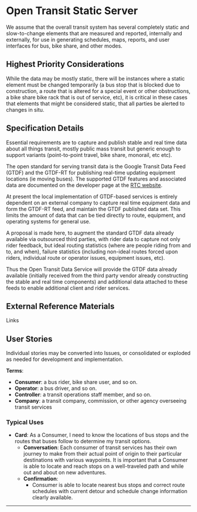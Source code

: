 <!--
 Copyright (C) 2022 Innovate for Vegas Foundation
 
 This file is part of ov-open-transit.
 
 ov-open-transit is free software: you can redistribute it and/or modify
 it under the terms of the GNU General Public License as published by
 the Free Software Foundation, either version 3 of the License, or
 (at your option) any later version.
 
 ov-open-transit is distributed in the hope that it will be useful,
 but WITHOUT ANY WARRANTY; without even the implied warranty of
 MERCHANTABILITY or FITNESS FOR A PARTICULAR PURPOSE.  See the
 GNU General Public License for more details.
 
 You should have received a copy of the GNU General Public License
 along with ov-open-transit.  If not, see <http://www.gnu.org/licenses/>.
-->

# Open Transit Static Server

We assume that the overall transit system has several completely static and slow-to-change elements that are measured and reported, internally and externally, for use in generating schedules, maps, reports, and user interfaces for bus, bike share, and other modes.

## Highest Priority Considerations

While the data may be mostly static, there will be instances where a static element must be changed temporarily (a bus stop that is blocked due to construction, a route that is altered for a special event or other obstructions, a bike share bike rack that is out of service, etc), it is critical in these cases that elements that might be considered static, that all parties be alerted to changes in situ.

## Specification Details

Essential requirements are to capture and publish stable and real time data about all things transit, mostly public mass transit but generic enough to support variants (point-to-point travel, bike share, monorail, etc etc).

The open standard for serving transit data is the Google Transit Data Feed (GTDF) and the GTDF-RT for publishing real-time updating equipment locations (ie moving buses). The supported GTDF features and associated data are documented on the developer page at the [RTC website](https://www.rtcsnv.com/ways-to-travel/transit-services/for-developers/).

At present the local implementation of GTDF-based services is entirely dependent on an external company to capture real time equipment data and form the GTDF-RT feed, and maintain the GTDF published data set. This limits the amount of data that can be tied directly to route, equipment, and operating systems for general use.

A proposal is made here, to augment the standard GTDF data already available via outsourced third parties, with rider data to capture not only rider feedback, but ideal routing statistics (where are people riding from and to, and when), failure statistics (including non-ideal routes forced upon riders, individual route or operator issues, equipment issues, etc).

Thus the Open Transit Data Service will provide the GTDF data already available (initially received from the third party vendor already constructing the stable and real time components) and additional data attached to these feeds to enable additional client and rider services.

## External Reference Materials

Links

## User Stories

Individual stories may be converted into Issues, or consolidated or exploded as needed for development and implementation.

**Terms**:

- **Consumer**: a bus rider, bike share user, and so on.
- **Operator**: a bus driver, and so on.
- **Controller**: a transit operations staff member, and so on.
- **Company**: a transit company, commission, or other agency overseeing transit services

### Typical Uses

- **Card**: As a Consumer, I need to know the locations of bus stops and the routes that buses follow to determine my transit options.
  - **Conversation**: Each consumer of transit services has their own journey to make from their actual point of origin to their particular destinations with various waypoints. It is important that a Consumer is able to locate and reach stops on a well-traveled path and while out and about on new adventures.
  - **Confirmation**:
    - Consumer is able to locate nearest bus stops and correct route schedules with current detour and schedule change information clearly available.

---
